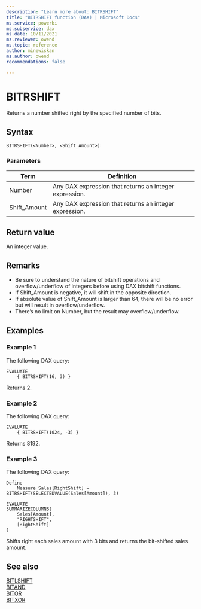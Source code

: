 ```yaml
---
description: "Learn more about: BITRSHIFT"
title: "BITRSHIFT function (DAX) | Microsoft Docs"
ms.service: powerbi 
ms.subservice: dax 
ms.date: 10/11/2021
ms.reviewer: owend
ms.topic: reference
author: minewiskan
ms.author: owend 
recommendations: false

---
```

# BITRSHIFT

Returns a number shifted right by the specified number of bits.  
  
## Syntax  
  
```dax
BITRSHIFT(<Number>, <Shift_Amount>) 
```

### Parameters

|Term|Definition|
|--------|--------------|
|Number|Any DAX expression that returns an integer expression.|
|Shift_Amount|Any DAX expression that returns an integer expression.|
  
## Return value

An integer value.
  
## Remarks

- Be sure to understand the nature of bitshift operations and overflow/underflow of integers before using DAX bitshift functions.
- If Shift_Amount is negative, it will shift in the opposite direction.
- If absolute value of Shift_Amount is larger than 64, there will be no error but will result in overflow/underflow.
- There’s no limit on Number, but the result may overflow/underflow.
  
## Examples

### Example 1

The following DAX query:

```dax
EVALUATE 
    { BITRSHIFT(16, 3) }
```

Returns 2.

### Example 2

The following DAX query:

```dax
EVALUATE 
    { BITRSHIFT(1024, -3) }
```

Returns 8192.

### Example 3

The following DAX query:

```dax
Define 
    Measure Sales[RightShift] = BITRSHIFT(SELECTEDVALUE(Sales[Amount]), 3)

EVALUATE 
SUMMARIZECOLUMNS(
    Sales[Amount],
    "RIGHTSHIFT", 
    [RightShift]
)
```

Shifts right each sales amount with 3 bits and returns the bit-shifted sales amount.

## See also

[BITLSHIFT](bitlshift-function-dax.md)  
[BITAND](bitand-function-dax.md)  
[BITOR](bitor-function-dax.md)  
[BITXOR](bitxor-function-dax.md)
